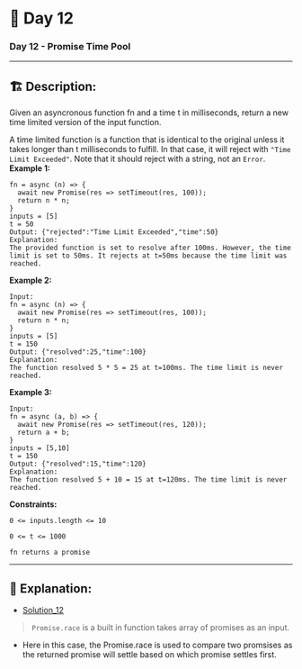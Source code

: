 # 🔨 Day 12

### Day 12 - Promise Time Pool

---

## 🏗️ Description:

Given an asyncronous function fn and a time t in milliseconds, return a new time limited version of the input function.

A time limited function is a function that is identical to the original unless it takes longer than t milliseconds to fulfill. In that case, it will reject with `"Time Limit Exceeded"`.  Note that it should reject with a string, not an `Error`.
**Example 1:**
```
fn = async (n) => { 
  await new Promise(res => setTimeout(res, 100)); 
  return n * n; 
}
inputs = [5]
t = 50
Output: {"rejected":"Time Limit Exceeded","time":50}
Explanation:
The provided function is set to resolve after 100ms. However, the time limit is set to 50ms. It rejects at t=50ms because the time limit was reached.
```
**Example 2:**
```
Input: 
fn = async (n) => { 
  await new Promise(res => setTimeout(res, 100)); 
  return n * n; 
}
inputs = [5]
t = 150
Output: {"resolved":25,"time":100}
Explanation:
The function resolved 5 * 5 = 25 at t=100ms. The time limit is never reached.
```

**Example 3:**
```
Input: 
fn = async (a, b) => { 
  await new Promise(res => setTimeout(res, 120)); 
  return a + b; 
}
inputs = [5,10]
t = 150
Output: {"resolved":15,"time":120}
Explanation:
The function resolved 5 + 10 = 15 at t=120ms. The time limit is never reached.
```

**Constraints:**
```
0 <= inputs.length <= 10
```
```
0 <= t <= 1000
```
```
fn returns a promise
```
____________________________________________________________________________________________________________________

## 📝 Explanation: 

- [Solution_12](solutions/Exercise_12/promise_time_limit.js)

> `Promise.race` is a built in function takes array of promises as an input. 

 - Here in this case, the Promise.race is used to compare two promsises as the returned promise will settle based on which promise settles first. 
